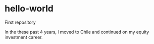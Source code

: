 # hello-world
First repository




In the these past 4 years, I moved to Chile and continued on my equity investment career.

